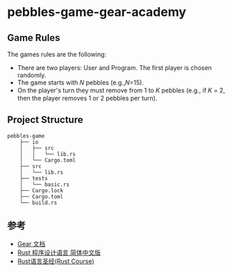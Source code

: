 # pebbles-game-gear-academy

## Game Rules

The games rules are the following:

- There are two players: User and Program. The first player is chosen randomly.
- The game starts with 𝑁 pebbles (e.g.,𝑁=15).
- On the player's turn they must remove from 1 to 𝐾 pebbles (e.g., if 𝐾 = 2, then the player removes 1 or 2 pebbles per turn).

## Project Structure

```shell
pebbles-game
    ├── io
    │   ├── src
    │   │   └── lib.rs
    │   └── Cargo.toml
    ├── src
    │   └── lib.rs
    ├── tests
    │   └── basic.rs
    ├── Cargo.lock
    ├── Cargo.toml
    └── build.rs
```

## 参考

- [Gear 文档](https://wiki.gear-tech.io/zh-cn/)
- [Rust 程序设计语言 简体中文版](https://kaisery.github.io/trpl-zh-cn/)
- [Rust语言圣经(Rust Course)](https://course.rs/about-book.html)

